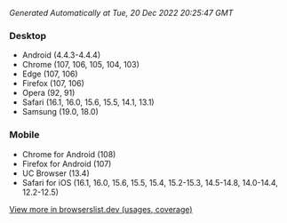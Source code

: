 _Generated Automatically at Tue, 20 Dec 2022 20:25:47 GMT_

### Desktop

- Android (4.4.3-4.4.4)
- Chrome (107, 106, 105, 104, 103)
- Edge (107, 106)
- Firefox (107, 106)
- Opera (92, 91)
- Safari (16.1, 16.0, 15.6, 15.5, 14.1, 13.1)
- Samsung (19.0, 18.0)

### Mobile

- Chrome for Android (108)
- Firefox for Android (107)
- UC Browser (13.4)
- Safari for iOS (16.1, 16.0, 15.6, 15.5, 15.4, 15.2-15.3, 14.5-14.8, 14.0-14.4, 12.2-12.5)

[View more in browserslist.dev (usages, coverage)](https://browserslist.dev/?q=PjAuMiUsbm90IGRlYWQsbm90IG9wX21pbmkgYWxs)
